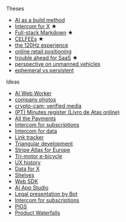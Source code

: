 Theses  
- [AI as a build method](2023-03-14-AI-is-a-new-way-of-building.md)
- [Intercom for X](2023-01-24-Intercom-for-X-thesis.md) ★
- [Full-stack Markdown](2022-03-01-full-stack-markdown.md) ★
- [CELFEEs](2022-02-14-CELFEEs.md) ★
- [the 120Hz experience](2021-10-18-the-120Hz-experience.md)
- [online retail positioning](2020-04-29-online-retail-positioning.md)
- [trouble ahead for SaaS](2017-12-03-trouble-ahead-for-saas.md) ★
- [perspective on unmanned vehicles](2017-02-25-perspective-on-unmanned-vehicles.md)
- [ephemeral vs persistent](2015-04-19-ephemeral-vs-persistent-products.md) 

Ideas  
- [AI Web Worker](2024-11-21-AI-web-worker.md)
- [company photos](2021-08-21-company-photos.md)
- [crypto-cam; verified media](2022-02-10-crypto-cam.md)
- [(PT) Minutes register (Livro de Atas online)]()
- [All the Payments]()
- [Intercom for subscriptions](2025-01-13-intercom-for-subscriptions.md)
- [Intercom for data]()
- [Link tracker]()
- [Triangular development]()
- [Stripe Atlas for Europe]()
- [Tri-motor e-bicycle]()
- [UX history]()
- [Data for X]()
- [Shelves]()
- [Web SDK]()
- [AI App Studio]()
- [Legal presentation by Bot]()
- [Intercom for subscriptions]()
- [PIGS]()
- [Product Waterfalls](/2023-07-13-product-waterfalls.md)

